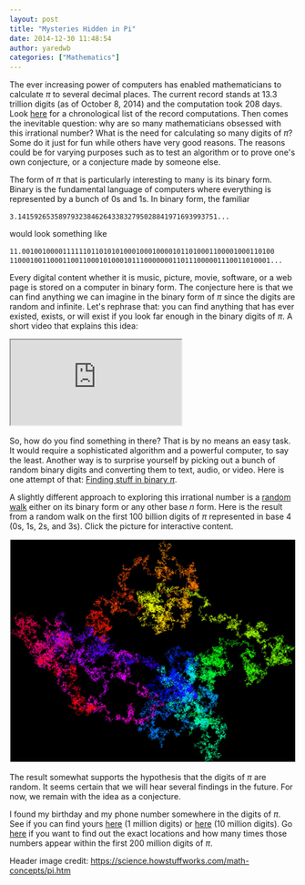 ```yaml
---
layout: post
title: "Mysteries Hidden in Pi"
date: 2014-12-30 11:48:54
author: yaredwb
categories: ["Mathematics"]
---
```


The ever increasing power of computers has enabled mathematicians to calculate $\pi$ to several decimal places. The current record stands at 13.3 trillion digits (as of October 8, 2014) and the computation took 208 days. Look [here](http://en.wikipedia.org/wiki/Chronology_of_computation_of_%CF%80) for a chronological list of the record computations. Then comes the inevitable question: why are so many mathematicians obsessed with this irrational number? What is the need for calculating so many digits of $\pi$? Some do it just for fun while others have very good reasons. The reasons could be for varying purposes such as to test an algorithm or to prove one's own conjecture, or a conjecture made by someone else.

The form of $\pi$ that is particularly interesting to many is its binary form. Binary is the fundamental language of computers where everything is represented by a bunch of 0s and 1s. In binary form, the familiar

```
3.1415926535897932384626433832795028841971693993751...
```

would look something like

```
11.00100100001111110110101010001000100001011010001100001000110100
1100010011000110011000101000101110000000110111000001110011010001...
```

Every digital content whether it is music, picture, movie, software, or a web page is stored on a computer in binary form. The conjecture here is that we can find anything we can imagine in the binary form of $\pi$ since the digits are random and infinite. Let's rephrase that: you can find anything that has ever existed, exists, or will exist if you look far enough in the binary digits of $\pi$. A short video that explains this idea:

<div class="video-embed">
  <iframe src="https://www.youtube-nocookie.com/embed/sjVpqiCvD4w" title="Exploring binary digits of pi" loading="lazy" allow="accelerometer; autoplay; clipboard-write; encrypted-media; gyroscope; picture-in-picture" allowfullscreen></iframe>
</div>

So, how do you find something in there? That is by no means an easy task. It would require a sophisticated algorithm and a powerful computer, to say the least. Another way is to surprise yourself by picking out a bunch of random binary digits and converting them to text, audio, or video. Here is one attempt of that: [Finding stuff in binary $\pi$](http://www.befria.nu/elias/pi/index.html).

A slightly different approach to exploring this irrational number is a [random walk](http://en.wikipedia.org/wiki/Random_walk) either on its binary form or any other base $n$ form. Here is the result from a random walk on the first 100 billion digits of $\pi$ represented in base 4 (0s, 1s, 2s, and 3s). Click the picture for interactive content.

[![{Random walk on pi}](/media/2014/12/random-walk-on-pi.png?w=604)](http://gigapan.com/gigapans/106803)

The result somewhat supports the hypothesis that the digits of $\pi$ are random. It seems certain that we will hear several findings in the future. For now, we remain with the idea as a conjecture.

I found my birthday and my phone number somewhere in the digits of $\pi$. See if you can find yours [here](http://www.exploratorium.edu/pi/pi_archive/Pi10-6.html) (1 million digits) or [here](http://pi.karmona.com/) (10 million digits). Go [here](http://www.angio.net/pi/piquery) if you want to find out the exact locations and how many times those numbers appear within the first 200 million digits of $\pi$.

Header image credit: https://science.howstuffworks.com/math-concepts/pi.htm
